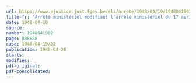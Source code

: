 ```yaml
---
url: https://www.ejustice.just.fgov.be/eli/arrete/1948/04/19/1948041902/justel
title-fr: "Arrêté ministériel modifiant l'arrêté ministériel du 17 avril 1947, réglementant la production et la distribution des produits chimiques, peintures, vernis, émaux, produits de beauté et produits d'entretien, en ce qui concerne la réglementation de la production et de la distribution de l'acide acétique et de l'anhydride acétique"
date: 1948-04-19
source:
number: 1948041902
page: 888888
case: 1948-04-19/02
publication: 1948-04-28
starts:
modifies:
pdf-original:
pdf-consolidated:
---
```


